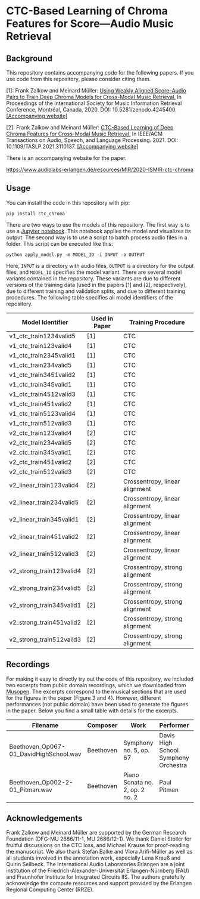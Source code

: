 #  CTC-Based Learning of Chroma Features for Score—Audio Music Retrieval

## Background

This repository contains accompanying code for the following papers. If you use code from this repository, please consider citing them.

[1]: Frank Zalkow and Meinard Müller: [Using Weakly Aligned Score–Audio Pairs to Train Deep Chroma Models for Cross-Modal Music Retrieval.](https://doi.org/10.5281/zenodo.4245400) In Proceedings of the International Society for Music Information Retrieval Conference, Montréal, Canada, 2020. DOI: 10.5281/zenodo.4245400. [[Accompanying website]](https://www.audiolabs-erlangen.de/resources/MIR/2020-ISMIR-ctc-chroma)

[2]: Frank Zalkow and Meinard Müller: [CTC-Based Learning of Deep Chroma Features for Cross-Modal Music Retrieval.](https://doi.org/10.1109/TASLP.2021.3110137)  In IEEE/ACM Transactions on Audio, Speech, and Language Processing. 2021. DOI: 10.1109/TASLP.2021.3110137. [[Accompanying website]](https://www.audiolabs-erlangen.de/resources/MIR/2021_TASLP-ctc-chroma)

There is an accompanying website for the paper.

https://www.audiolabs-erlangen.de/resources/MIR/2020-ISMIR-ctc-chroma

## Usage

You can install the code in this repository with pip:

    pip install ctc_chroma

There are two ways to use the models of this repository. The first way is to use a [Jupyter notebook](apply_model.ipynb). This notebook applies the model and visualizes its output. The second way is to use a script to batch process audio files in a folder. This script can be executed like this:

    python apply_model.py -m MODEL_ID -i INPUT -o OUTPUT

Here, `INPUT` is a directory with audio files, `OUTPUT` is a directory for the output files, and `MODEL_ID` specifies the model variant. There are several model variants contained in the repository. These variants are due to different versions of the training data (used in the papers [1] and [2], respectively), due to different training and validation splits, and due to different training procedures. The following table specifies all model identifiers of the repository.

| Model Identifier         | Used in Paper | Training Procedure             |
| ------------------------ | ------------- | ------------------------------ |
| v1_ctc_train1234valid5   | [1]           | CTC                            |
| v1_ctc_train123valid4    | [1]           | CTC                            |
| v1_ctc_train2345valid1   | [1]           | CTC                            |
| v1_ctc_train234valid5    | [1]           | CTC                            |
| v1_ctc_train3451valid2   | [1]           | CTC                            |
| v1_ctc_train345valid1    | [1]           | CTC                            |
| v1_ctc_train4512valid3   | [1]           | CTC                            |
| v1_ctc_train451valid2    | [1]           | CTC                            |
| v1_ctc_train5123valid4   | [1]           | CTC                            |
| v1_ctc_train512valid3    | [1]           | CTC                            |
| v2_ctc_train123valid4    | [2]           | CTC                            |
| v2_ctc_train234valid5    | [2]           | CTC                            |
| v2_ctc_train345valid1    | [2]           | CTC                            |
| v2_ctc_train451valid2    | [2]           | CTC                            |
| v2_ctc_train512valid3    | [2]           | CTC                            |
| v2_linear_train123valid4 | [2]           | Crossentropy, linear alignment |
| v2_linear_train234valid5 | [2]           | Crossentropy, linear alignment |
| v2_linear_train345valid1 | [2]           | Crossentropy, linear alignment |
| v2_linear_train451valid2 | [2]           | Crossentropy, linear alignment |
| v2_linear_train512valid3 | [2]           | Crossentropy, linear alignment |
| v2_strong_train123valid4 | [2]           | Crossentropy, strong alignment |
| v2_strong_train234valid5 | [2]           | Crossentropy, strong alignment |
| v2_strong_train345valid1 | [2]           | Crossentropy, strong alignment |
| v2_strong_train451valid2 | [2]           | Crossentropy, strong alignment |
| v2_strong_train512valid3 | [2]           | Crossentropy, strong alignment |

## Recordings

For making it easy to directly try out the code of this repository, we included two excerpts from public domain recordings, which we downloaded from [Musopen](https://musopen.org). The excerpts correspond to the musical sections that are used for the figures in the paper (Figure 3 and 4). However, different performances (not public domain) have been used to generate the figures in the paper. Below you find a small table with details for the excerpts.

| Filename                               | Composer  | Work                            | Performer                            | Description                  |
| -------------------------------------- | --------- | ------------------------------- | ------------------------------------ | ---------------------------- |
| Beethoven_Op067-01_DavidHighSchool.wav | Beethoven | Symphony no. 5, op. 67          | Davis High School Symphony Orchestra | First movement, first theme  |
| Beethoven_Op002-2-01_Pitman.wav        | Beethoven | Piano Sonata no. 2, op. 2 no. 2 | Paul Pitman                          | First movement, second theme |

## Acknowledgements

Frank Zalkow and Meinard Müller are supported by the German Research Foundation (DFG-MU 2686/11-1, MU 2686/12-1). We thank Daniel Stoller for fruitful discussions on the CTC loss, and Michael Krause for proof-reading the manuscript. We also thank Stefan Balke and Vlora Arifi-Müller as well as all students involved in the annotation work, especially Lena Krauß and Quirin Seilbeck. The International Audio Laboratories Erlangen are a joint institution of the Friedrich-Alexander-Universität Erlangen-Nürnberg (FAU) and Fraunhofer Institute for Integrated Circuits IIS. The authors gratefully acknowledge the compute resources and support provided by the Erlangen Regional Computing Center (RRZE).
